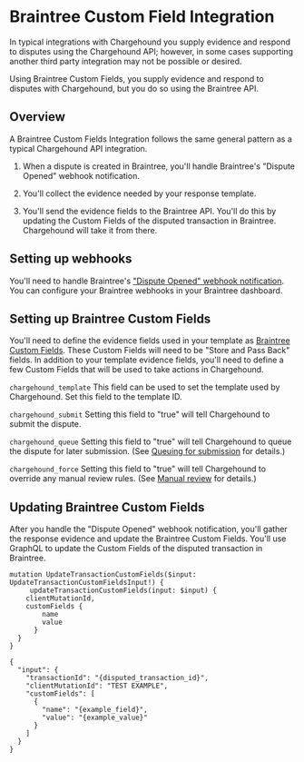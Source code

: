 # Braintree Custom Field Integration

In typical integrations with Chargehound you supply evidence and respond to disputes using the Chargehound API; however, in some cases supporting another third party integration may not be possible or desired.

Using Braintree Custom Fields, you supply evidence and respond to disputes with Chargehound, but you do so using the Braintree API.

## Overview

A Braintree Custom Fields Integration follows the same general pattern as a typical Chargehound API integration.

1) When a dispute is created in Braintree, you'll handle Braintree's "Dispute Opened" webhook notification.

2) You'll collect the evidence needed by your response template.

3) You'll send the evidence fields to the Braintree API. You'll do this by updating the Custom Fields of the disputed transaction in Braintree. Chargehound will take it from there.

## Setting up webhooks

You'll need to handle Braintree's ["Dispute Opened" webhook notification](https://developers.braintreepayments.com/reference/general/webhooks/dispute). You can configure your Braintree webhooks in your Braintree dashboard.

## Setting up Braintree Custom Fields

You'll need to define the evidence fields used in your template as [Braintree Custom Fields](https://articles.braintreepayments.com/control-panel/custom-fields). These Custom Fields will need to be "Store and Pass Back" fields. In addition to your template evidence fields, you'll need to define a few Custom Fields that will be used to take actions in Chargehound.

`chargehound_template`
This field can be used to set the template used by Chargehound. Set this field to the template ID.

`chargehound_submit`
Setting this field to "true" will tell Chargehound to submit the dispute.

`chargehound_queue`
Setting this field to "true" will tell Chargehound to queue the dispute for later submission. (See [Queuing for submission](#queuing-for-submission) for details.)

`chargehound_force`
Setting this field to "true" will tell Chargehound to override any manual review rules. (See [Manual review](#manual-review) for details.)

## Updating Braintree Custom Fields

After you handle the "Dispute Opened" webhook notification, you'll gather the response evidence and update the Braintree Custom Fields. You'll use GraphQL to update the Custom Fields of the disputed transaction in Braintree.

```
mutation UpdateTransactionCustomFields($input: UpdateTransactionCustomFieldsInput!) {
     updateTransactionCustomFields(input: $input) {
    clientMutationId,
    customFields {
        name
        value
      }
  }
}
```

```
{
  "input": {
    "transactionId": "{disputed_transaction_id}",
    "clientMutationId": "TEST EXAMPLE",
    "customFields": [
      {
        "name": "{example_field}",
        "value": "{example_value}"
      }
    ]
  }
}
```
